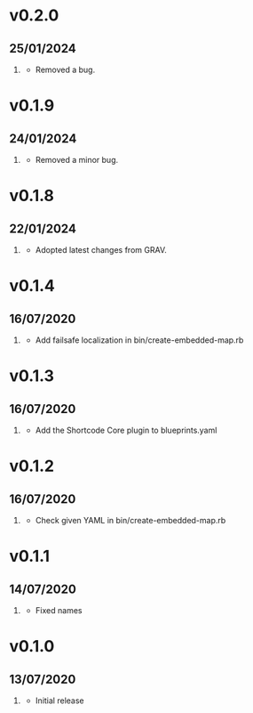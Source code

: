 # v0.2.0
## 25/01/2024

1. [](#improvement)
    * Removed a bug.

# v0.1.9
## 24/01/2024

1. [](#improvement)
    * Removed a minor bug.

# v0.1.8
## 22/01/2024

1. [](#improvement)
    * Adopted latest changes from GRAV.

# v0.1.4
## 16/07/2020

1. [](#improvement)
    * Add failsafe localization in bin/create-embedded-map.rb


# v0.1.3
## 16/07/2020

1. [](#bugfix)
    * Add the Shortcode Core plugin to blueprints.yaml


# v0.1.2
## 16/07/2020

1. [](#improvement)
    * Check given YAML in bin/create-embedded-map.rb


# v0.1.1
## 14/07/2020

1. [](#bugfix)
    * Fixed names


# v0.1.0
## 13/07/2020

1. [](#new)
    * Initial release
